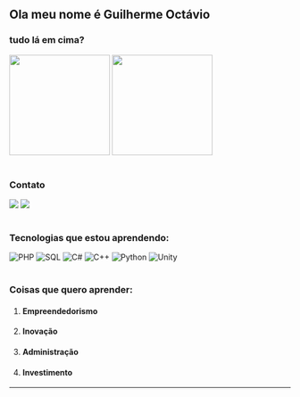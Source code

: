 <!-- dasda -->

## Ola meu nome é Guilherme Octávio
### tudo lá em cima?
<div>
 <img height="180em" src="https://github-readme-stats.vercel.app/api?username=Guilherme-Octavio&show_icons=true&theme=radical&include_all_commits=true&count_private=true"/>
 <img height="180em" src="https://github-readme-stats.vercel.app/api/top-langs/?username=Guilherme-Octavio&layout=compact&langs_count=7&theme=radical"/>
 
</div></br>
<div>
<h3>Contato</h3>
<a href = "mailto:guilhermeoctavio01@gmail.com"><img src="https://img.shields.io/badge/-Gmail-%23333?style=for-the-badge&logo=gmail&logoColor=white" target="_blank"></a>
<a href = "https://wa.me/5519971232324"><img src="https://img.shields.io/badge/WhatsApp-25D366?style=for-the-badge&logo=whatsapp&logoColor=white" target="_blank"></a></br>
</div></br>
<div>
<h3>Tecnologias que estou aprendendo: </h3>
<!-- <img src="https://img.shields.io/badge/HTML5-E34F26?style=for-the-badge&logo=html5&logoColor=white" target="_blank" alt="HTML">
<img src="https://img.shields.io/badge/CSS3-1572B6?style=for-the-badge&logo=css3&logoColor=white" target="_blank" alt="CSS"> -->
<img src="https://img.shields.io/badge/PHP-777BB4?style=for-the-badge&logo=php&logoColor=white" target="_blank" alt="PHP">
<img src="https://img.shields.io/badge/MySQL-00000F?style=for-the-badge&logo=mysql&logoColor=white" target="_blank" alt="SQL">
<img src="https://img.shields.io/badge/C%23-239120?style=for-the-badge&logo=c-sharp&logoColor=white" target="_blank" alt="C#">
<img src="https://img.shields.io/badge/C%2B%2B-00599C?style=for-the-badge&logo=c%2B%2B&logoColor=white" target="_blank" alt="C++">
<img src="https://img.shields.io/badge/Python-14354C?style=for-the-badge&logo=python&logoColor=white" target="_blank" alt="Python">
<img src="https://img.shields.io/badge/Unity-100000?style=for-the-badge&logo=unity&logoColor=white" target="_blank" alt="Unity">
</div></br>
<div>
<h3>Coisas que quero aprender:</h3>
<ol>
 <li><h4>Empreendedorismo</h4></li>
 <li><h4>Inovação</h4></li>
 <li><h4>Administração</h4></li>
 <li><h4>Investimento</h4></li>
</ol>
<hr>
